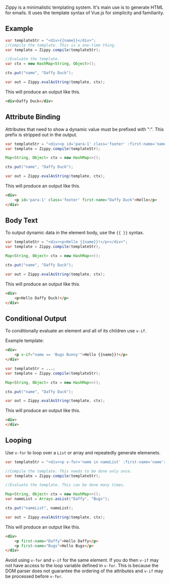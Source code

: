 Zippy is a minimalistic templating system. It's main use is to generate HTML for emails. It uses
the template syntax of Vue.js for simplicity and familiarity.

## Example

```java
var templateStr = "<div>{{name}}</div>";
//Compile the template. This is a one-time thing.
var template = Zippy.compile(templateStr);

//Evaluate the template.
var ctx = new HashMap<String, Object>();

ctx.put("name", "Daffy Duck");

var out = Zippy.evalAsString(template, ctx);
```

This will produce an output like this.

```html
<div>Daffy Duck</div>
```

## Attribute Binding
Attributes that need to show a dynamic value must be prefixed with ":". This prefix is stripped out in the output.

```java
var templateStr = "<div><p id='para-1' class='footer' :first-name='name'>Hello</p></div>";
var template = Zippy.compile(templateStr);

Map<String, Object> ctx = new HashMap<>();

ctx.put("name", "Daffy Duck");

var out = Zippy.evalAsString(template, ctx);
```

This will produce an output like this.

```html
<div>
    <p id='para-1' class='footer' first-name="Daffy Duck">Hello</p>
</div>
```

## Body Text
To output dynamic data in the element body, use the ``{{ }}`` syntax.

```java
var templateStr = "<div><p>Hello {{name}}!</p></div>";
var template = Zippy.compile(templateStr);

Map<String, Object> ctx = new HashMap<>();

ctx.put("name", "Daffy Duck");

var out = Zippy.evalAsString(template, ctx);
```

This will produce an output like this.

```html
<div>
    <p>Hello Daffy Duck!</p>
</div>
```

## Conditional Output
To conditionally evaluate an element and all of its children use ``v-if``.

Example template:

```html
<div>
    <p v-if="name == 'Bugs Bunny'">Hello {{name}}!</p>
</div>
```

```java
var templateStr = ...;
var template = Zippy.compile(templateStr);

Map<String, Object> ctx = new HashMap<>();

ctx.put("name", "Daffy Duck");

var out = Zippy.evalAsString(template, ctx);
```

This will produce an output like this.

```html
<div>
</div>
```

## Looping

Use ``v-for`` to loop over a ``List`` or array and repeatedly generate elemenets.


```java
var templateStr = "<div><p v-for='name in nameList' :first-name='name'>Hello {{name}}</p></div>";

//Compile the template. This needs to be done only once.
var template = Zippy.compile(templateStr);

//Evaluate the template. This can be done many times.

Map<String, Object> ctx = new HashMap<>();
var nameList = Arrays.asList("Daffy", "Bugs");

ctx.put("nameList", nameList);

var out = Zippy.evalAsString(template, ctx);
```

This will produce an output like this.

```html
<div>
    <p first-name="Daffy">Hello Daffy</p>
    <p first-name="Bugs">Hello Bugs</p>
</div>
```

Avoid using ``v-for`` and ``v-if`` for the same element. If you do then ``v-if`` may not have access to
the loop variable defined in ``v-for``. This is because the DOM parser does not guarantee
the ordering of the attributes and ``v-if`` may be processed before ``v-for``.